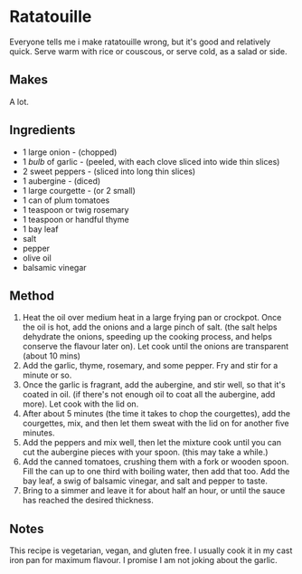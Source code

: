 # Ratatouille

Everyone tells me i make ratatouille wrong, but it's good and relatively quick. Serve warm with rice or couscous, or serve cold, as a salad or side.

Makes
-----
A lot.

Ingredients
-----------

- 1 large onion - (chopped)
- 1 *bulb* of garlic - (peeled, with each clove sliced into wide thin slices)
- 2 sweet peppers - (sliced into long thin slices)
- 1 aubergine - (diced)
- 1 large courgette - (or 2 small)
- 1 can of plum tomatoes
- 1 teaspoon or twig rosemary 
- 1 teaspoon or handful thyme
- 1 bay leaf
- salt 
- pepper
- olive oil
- balsamic vinegar

Method
------

1. Heat the oil over medium heat in a large frying pan or crockpot. Once the oil is hot, add the onions and a large pinch of salt. (the salt helps dehydrate the onions, speeding up the cooking process, and helps conserve the flavour later on). Let cook until the onions are transparent (about 10 mins)
2. Add the garlic, thyme, rosemary, and some pepper. Fry and stir for a minute or so. 
3. Once the garlic is fragrant, add the aubergine, and stir well, so that it's coated in oil. (if there's not enough oil to coat all the aubergine, add more). Let cook with the lid on.
4. After about 5 minutes (the time it takes to chop the courgettes), add the courgettes, mix, and then let them sweat with the lid on for another five minutes. 
5. Add the peppers and mix well, then let the mixture cook until you can cut the aubergine pieces with your spoon. (this may take a while.)
6. Add the canned tomatoes, crushing them with a fork or wooden spoon. Fill the can up to one third with boiling water, then add that too. Add the bay leaf, a swig of balsamic vinegar, and salt and pepper to taste. 
7. Bring to a simmer and leave it for about half an hour, or until the sauce has reached the desired thickness.

Notes
-----
This recipe is vegetarian, vegan, and gluten free. 
I usually cook it in my cast iron pan for maximum flavour. 
I promise I am not joking about the garlic.

